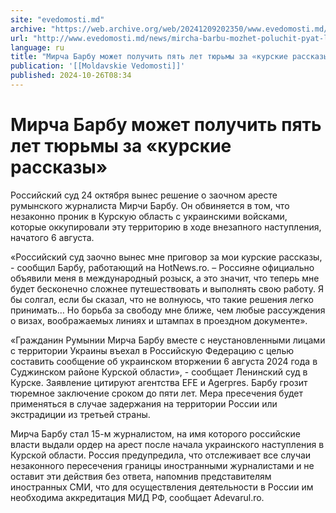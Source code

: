 ```yaml
---
site: "evedomosti.md"
archive: "https://web.archive.org/web/20241209202350/www.evedomosti.md/news/mircha-barbu-mozhet-poluchit-pyat-let-tyurmy-za-kurskie-rass"
url: "http://www.evedomosti.md/news/mircha-barbu-mozhet-poluchit-pyat-let-tyurmy-za-kurskie-rass"
language: ru
title: "Мирча Барбу может получить пять лет тюрьмы за «курские рассказы»"
publication: '[[Moldavskie Vedomosti]]'
published: 2024-10-26T08:34
---
```


# Мирча Барбу может получить пять лет тюрьмы за «курские рассказы»

Российский суд 24 октября вынес решение о заочном аресте румынского журналиста Мирчи Барбу. Он обвиняется в том, что незаконно проник в Курскую область с украинскими войсками, которые оккупировали эту территорию в ходе внезапного наступления, начатого 6 августа.

«Российский суд заочно вынес мне приговор за мои курские рассказы, - сообщил Барбу, работающий на HotNews.ro. – Россияне официально объявили меня в международный розыск, а это значит, что теперь мне будет бесконечно сложнее путешествовать и выполнять свою работу. Я бы солгал, если бы сказал, что не волнуюсь, что такие решения легко принимать… Но борьба за свободу мне ближе, чем любые рассуждения о визах, воображаемых линиях и штампах в проездном документе».

«Гражданин Румынии Мирча Барбу вместе с неустановленными лицами с территории Украины въехал в Российскую Федерацию с целью составить сообщение об украинском вторжении 6 августа 2024 года в Суджинском районе Курской области», - сообщает Ленинский суд в Курске. Заявление цитируют агентства EFE и Agerpres. Барбу грозит тюремное заключение сроком до пяти лет. Мера пресечения будет применяться в случае задержания на территории России или экстрадиции из третьей страны.

Мирча Барбу стал 15-м журналистом, на имя которого российские власти выдали ордер на арест после начала украинского наступления в Курской области. Россия предупредила, что отслеживает все случаи незаконного пересечения границы иностранными журналистами и не оставит эти действия без ответа, напомнив представителям иностранных СМИ, что для осуществления деятельности в России им необходима аккредитация МИД РФ, сообщает Аdevarul.ro.